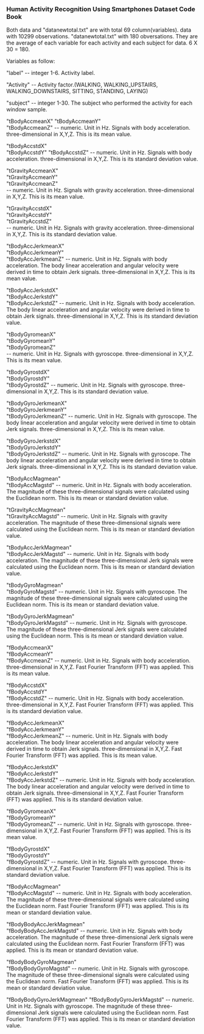 ### Human Activity Recognition Using Smartphones Dataset Code Book

Both data and "datanewtotal.txt" are with total 69 column(variables). 
data with 10299 observations. 
"datanewtotal.txt" with 180 obversations. They are the average of each variable for each activity and each subject for data. 6 X 30 = 180. 

Variables as follow:

"label"
    -- integer 1-6. Activity label.

"Activity"
    -- Activity factor.(WALKING, WALKING_UPSTAIRS, WALKING_DOWNSTAIRS, SITTING, STANDING, LAYING)

"subject"
    -- integer 1-30. The subject who performed the activity for each window sample.

"tBodyAccmeanX"
"tBodyAccmeanY"  
"tBodyAccmeanZ"
    -- numeric. Unit in Hz. Signals with body acceleration. three-dimensional in X,Y,Z. This is its mean value.     

"tBodyAccstdX"   
"tBodyAccstdY"
"tBodyAccstdZ"
    -- numeric. Unit in Hz. Signals with body acceleration. three-dimensional in X,Y,Z. This is its standard deviation value.

"tGravityAccmeanX"         
"tGravityAccmeanY"         
"tGravityAccmeanZ"         
    -- numeric. Unit in Hz. Signals with gravity acceleration. three-dimensional in X,Y,Z. This is its mean value. 

"tGravityAccstdX"         
"tGravityAccstdY"          
"tGravityAccstdZ"          
    -- numeric. Unit in Hz. Signals with gravity acceleration. three-dimensional in X,Y,Z. This is its standard deviation value. 

"tBodyAccJerkmeanX"        
"tBodyAccJerkmeanY"        
"tBodyAccJerkmeanZ"
    -- numeric. Unit in Hz. Signals with body acceleration. The body linear acceleration and angular velocity were derived in time to obtain Jerk signals. three-dimensional in X,Y,Z. This is its mean value.        

"tBodyAccJerkstdX"         
"tBodyAccJerkstdY"         
"tBodyAccJerkstdZ"
    -- numeric. Unit in Hz. Signals with body acceleration. The body linear acceleration and angular velocity were derived in time to obtain Jerk signals. three-dimensional in X,Y,Z. This is its standard deviation value.
         
"tBodyGyromeanX"           
"tBodyGyromeanY"          
"tBodyGyromeanZ"    
    -- numeric. Unit in Hz. Signals with gyroscope. three-dimensional in X,Y,Z. This is its mean value.       

"tBodyGyrostdX"            
"tBodyGyrostdY"            
"tBodyGyrostdZ"
    -- numeric. Unit in Hz. Signals with gyroscope. three-dimensional in X,Y,Z. This is its standard deviation value.            

"tBodyGyroJerkmeanX"      
"tBodyGyroJerkmeanY"       
"tBodyGyroJerkmeanZ"
    -- numeric. Unit in Hz. Signals with gyroscope. The body linear acceleration and angular velocity were derived in time to obtain Jerk signals. three-dimensional in X,Y,Z. This is its mean value.         

"tBodyGyroJerkstdX"        
"tBodyGyroJerkstdY"        
"tBodyGyroJerkstdZ" 
    -- numeric. Unit in Hz. Signals with gyroscope. The body linear acceleration and angular velocity were derived in time to obtain Jerk signals. three-dimensional in X,Y,Z. This is its standard deviation value.      

"tBodyAccMagmean"          
"tBodyAccMagstd" 
    -- numeric. Unit in Hz. Signals with body acceleration. The magnitude of these three-dimensional signals were calculated using the Euclidean norm. This is its mean or standard deviation value.          

"tGravityAccMagmean"       
"tGravityAccMagstd" 
    -- numeric. Unit in Hz. Signals with gravity acceleration. The magnitude of these three-dimensional signals were calculated using the Euclidean norm. This is its mean or standard deviation value.       

"tBodyAccJerkMagmean"     
"tBodyAccJerkMagstd"
    -- numeric. Unit in Hz. Signals with body acceleration. The magnitude of these three-dimensional Jerk signals were calculated using the Euclidean norm. This is its mean or standard deviation value.        

"tBodyGyroMagmean"         
"tBodyGyroMagstd"
    -- numeric. Unit in Hz. Signals with gyroscope. The magnitude of these three-dimensional signals were calculated using the Euclidean norm. This is its mean or standard deviation value.           

"tBodyGyroJerkMagmean"     
"tBodyGyroJerkMagstd"
    -- numeric. Unit in Hz. Signals with gyroscope. The magnitude of these three-dimensional Jerk signals were calculated using the Euclidean norm. This is its mean or standard deviation value.     

"fBodyAccmeanX"            
"fBodyAccmeanY"            
"fBodyAccmeanZ"
    -- numeric. Unit in Hz. Signals with body acceleration. three-dimensional in X,Y,Z. Fast Fourier Transform (FFT) was applied. This is its mean value.            

"fBodyAccstdX"             
"fBodyAccstdY"            
"fBodyAccstdZ"
    -- numeric. Unit in Hz. Signals with body acceleration. three-dimensional in X,Y,Z. Fast Fourier Transform (FFT) was applied. This is its standard deviation value.             

"fBodyAccJerkmeanX"        
"fBodyAccJerkmeanY"        
"fBodyAccJerkmeanZ" 
    -- numeric. Unit in Hz. Signals with body acceleration. The body linear acceleration and angular velocity were derived in time to obtain Jerk signals. three-dimensional in X,Y,Z. Fast Fourier Transform (FFT) was applied. 
       This is its mean value.             

"fBodyAccJerkstdX"        
"fBodyAccJerkstdY"         
"fBodyAccJerkstdZ"
    -- numeric. Unit in Hz. Signals with body acceleration. The body linear acceleration and angular velocity were derived in time to obtain Jerk signals. three-dimensional in X,Y,Z. Fast Fourier Transform (FFT) was applied. 
       This is its standard deviation value.                

"fBodyGyromeanX"           
"fBodyGyromeanY"           
"fBodyGyromeanZ"
    -- numeric. Unit in Hz. Signals with gyroscope. three-dimensional in X,Y,Z. Fast Fourier Transform (FFT) was applied. This is its mean value.           

"fBodyGyrostdX"            
"fBodyGyrostdY"            
"fBodyGyrostdZ"
    -- numeric. Unit in Hz. Signals with gyroscope. three-dimensional in X,Y,Z. Fast Fourier Transform (FFT) was applied. This is its standard deviation value.               

"fBodyAccMagmean"          
"fBodyAccMagstd" 
    -- numeric. Unit in Hz. Signals with body acceleration. The magnitude of these three-dimensional signals were calculated using the Euclidean norm. Fast Fourier Transform (FFT) was applied. 
       This is its mean or standard deviation value.           

"fBodyBodyAccJerkMagmean"  
"fBodyBodyAccJerkMagstd" 
    -- numeric. Unit in Hz. Signals with body acceleration. The magnitude of these three-dimensional Jerk signals were calculated using the Euclidean norm. Fast Fourier Transform (FFT) was applied. 
       This is its mean or standard deviation value.   

"fBodyBodyGyroMagmean"     
"fBodyBodyGyroMagstd" 
    -- numeric. Unit in Hz. Signals with gyroscope. The magnitude of these three-dimensional signals were calculated using the Euclidean norm. Fast Fourier Transform (FFT) was applied. 
       This is its mean or standard deviation value.        

"fBodyBodyGyroJerkMagmean"
"fBodyBodyGyroJerkMagstd"
    -- numeric. Unit in Hz. Signals with gyroscope. The magnitude of these three-dimensional Jerk signals were calculated using the Euclidean norm. Fast Fourier Transform (FFT) was applied. 
       This is its mean or standard deviation value. 

 